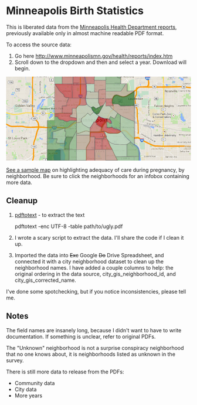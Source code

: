 # Minneapolis Birth Statistics

This is liberated data from the [Minneapolis Health Department reports][mhd], previously available only in almost machine readable PDF format.

  [mhd]: http://www.minneapolismn.gov/health/

To access the source data:

 1. Go here http://www.minneapolismn.gov/health/reports/index.htm 
 2. Scroll down to the dropdown and then and select a year. Download will begin.

![Sample map](https://raw.githubusercontent.com/rtxanson/minneapolis-health-birth-statistics/master/README.png "Sample map")

[See a sample map](http://goo.gl/yCJ7Sb) on highlighting adequacy of care during pregnancy, by neighborhood. Be sure to click the neighborhoods for an infobox containing more data.

## Cleanup

1. [pdftotext][pdftotext] - to extract the text 

    pdftotext -enc UTF-8 -table path/to/ugly.pdf

2. I wrote a scary script to extract the data. I'll share the code if I clean
it up.

3. Imported the data into ~~Exc~~ Google ~~Do~~ Drive Spreadsheet, and
    connected it with a city neighborhood dataset to clean up the neighborhood
    names. I have added a couple columns to help: the original ordering in the
    data source, city_gis_neighborhood_id, and city_gis_corrected_name.

I've done some spotchecking, but if you notice inconsistencies, please tell me.

  [pdftotext]: http://www.foolabs.com/xpdf/download.html

## Notes

The field names are insanely long, because I didn't want to have to write
documentation. If something is unclear, refer to original PDFs.

The "Unknown" neighborhood is not a surprise conspiracy neighborhood that no
one knows about, it is neighborhoods listed as unknown in the survey.

There is still more data to release from the PDFs:

 * Community data
 * City data
 * More years


